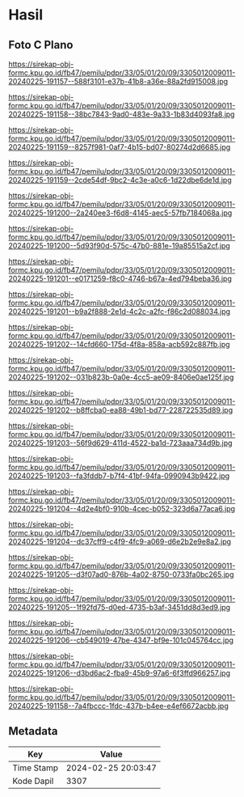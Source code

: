 # Hasil

## Foto C Plano

https://sirekap-obj-formc.kpu.go.id/fb47/pemilu/pdpr/33/05/01/20/09/3305012009011-20240225-191157--588f3101-e37b-41b8-a36e-88a2fd915008.jpg

https://sirekap-obj-formc.kpu.go.id/fb47/pemilu/pdpr/33/05/01/20/09/3305012009011-20240225-191158--38bc7843-9ad0-483e-9a33-1b83d4093fa8.jpg

https://sirekap-obj-formc.kpu.go.id/fb47/pemilu/pdpr/33/05/01/20/09/3305012009011-20240225-191159--8257f981-0af7-4b15-bd07-80274d2d6685.jpg

https://sirekap-obj-formc.kpu.go.id/fb47/pemilu/pdpr/33/05/01/20/09/3305012009011-20240225-191159--2cde54df-9bc2-4c3e-a0c6-1d22dbe6de1d.jpg

https://sirekap-obj-formc.kpu.go.id/fb47/pemilu/pdpr/33/05/01/20/09/3305012009011-20240225-191200--2a240ee3-f6d8-4145-aec5-57fb7184068a.jpg

https://sirekap-obj-formc.kpu.go.id/fb47/pemilu/pdpr/33/05/01/20/09/3305012009011-20240225-191200--5d93f90d-575c-47b0-881e-19a85515a2cf.jpg

https://sirekap-obj-formc.kpu.go.id/fb47/pemilu/pdpr/33/05/01/20/09/3305012009011-20240225-191201--e0171259-f8c0-4746-b67a-4ed794beba36.jpg

https://sirekap-obj-formc.kpu.go.id/fb47/pemilu/pdpr/33/05/01/20/09/3305012009011-20240225-191201--b9a2f888-2e1d-4c2c-a2fc-f86c2d088034.jpg

https://sirekap-obj-formc.kpu.go.id/fb47/pemilu/pdpr/33/05/01/20/09/3305012009011-20240225-191202--14cfd660-175d-4f8a-858a-acb592c887fb.jpg

https://sirekap-obj-formc.kpu.go.id/fb47/pemilu/pdpr/33/05/01/20/09/3305012009011-20240225-191202--031b823b-0a0e-4cc5-ae09-8406e0ae125f.jpg

https://sirekap-obj-formc.kpu.go.id/fb47/pemilu/pdpr/33/05/01/20/09/3305012009011-20240225-191202--b8ffcba0-ea88-49b1-bd77-228722535d89.jpg

https://sirekap-obj-formc.kpu.go.id/fb47/pemilu/pdpr/33/05/01/20/09/3305012009011-20240225-191203--56f9d629-411d-4522-ba1d-723aaa734d9b.jpg

https://sirekap-obj-formc.kpu.go.id/fb47/pemilu/pdpr/33/05/01/20/09/3305012009011-20240225-191203--fa3fddb7-b7f4-41bf-94fa-0990943b9422.jpg

https://sirekap-obj-formc.kpu.go.id/fb47/pemilu/pdpr/33/05/01/20/09/3305012009011-20240225-191204--4d2e4bf0-910b-4cec-b052-323d6a77aca6.jpg

https://sirekap-obj-formc.kpu.go.id/fb47/pemilu/pdpr/33/05/01/20/09/3305012009011-20240225-191204--dc37cff9-c4f9-4fc9-a069-d6e2b2e9e8a2.jpg

https://sirekap-obj-formc.kpu.go.id/fb47/pemilu/pdpr/33/05/01/20/09/3305012009011-20240225-191205--d3f07ad0-876b-4a02-8750-0733fa0bc265.jpg

https://sirekap-obj-formc.kpu.go.id/fb47/pemilu/pdpr/33/05/01/20/09/3305012009011-20240225-191205--1f92fd75-d0ed-4735-b3af-3451dd8d3ed9.jpg

https://sirekap-obj-formc.kpu.go.id/fb47/pemilu/pdpr/33/05/01/20/09/3305012009011-20240225-191206--cb549019-47be-4347-bf9e-101c045764cc.jpg

https://sirekap-obj-formc.kpu.go.id/fb47/pemilu/pdpr/33/05/01/20/09/3305012009011-20240225-191206--d3bd6ac2-fba9-45b9-97a6-6f3ffd966257.jpg

https://sirekap-obj-formc.kpu.go.id/fb47/pemilu/pdpr/33/05/01/20/09/3305012009011-20240225-191158--7a4fbccc-1fdc-437b-b4ee-e4ef6672acbb.jpg


## Metadata

| Key        | Value               |
| ---------- | ------------------- |
| Time Stamp | 2024-02-25 20:03:47 |
| Kode Dapil | 3307                |



